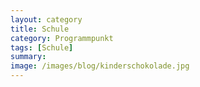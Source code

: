 ```yaml
---
layout: category
title: Schule
category: Programmpunkt
tags: [Schule]
summary: 
image: /images/blog/kinderschokolade.jpg
---
```


